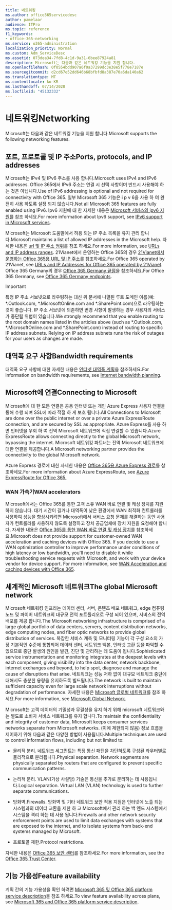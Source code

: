 ```yaml
---
title: 네트워킹
ms.author: office365servicedesc
author: pamelaar
audience: ITPro
ms.topic: reference
f1_keywords:
- office-365-networking
ms.service: o365-administration
localization_priority: Normal
ms.custom: Adm_ServiceDesc
ms.assetid: 073dea34-7fd8-4c1d-9a31-6bee87924a81
description: Microsoft는 다음과 같은 네트워킹 기능을 지원 합니다.
ms.openlocfilehash: 0f0554bdd907a6f0a37299dc3e38e5f778e7187e
ms.sourcegitcommit: d2cd67e52dd646b68bfbfd8a387e70a6da140a62
ms.translationtype: MT
ms.contentlocale: ko-KR
ms.lasthandoff: 07/14/2020
ms.locfileid: "45132332"
---
```

# <a name="networking"></a><span data-ttu-id="694b8-103">네트워킹</span><span class="sxs-lookup"><span data-stu-id="694b8-103">Networking</span></span>

<span data-ttu-id="694b8-104">Microsoft는 다음과 같은 네트워킹 기능을 지원 합니다.</span><span class="sxs-lookup"><span data-stu-id="694b8-104">Microsoft supports the following networking features.</span></span>
  
## <a name="ports-protocols-and-ip-addresses"></a><span data-ttu-id="694b8-105">포트, 프로토콜 및 IP 주소</span><span class="sxs-lookup"><span data-stu-id="694b8-105">Ports, protocols, and IP addresses</span></span>

<span data-ttu-id="694b8-106">Microsoft는 IPv4 및 IPv6 주소를 사용 합니다.</span><span class="sxs-lookup"><span data-stu-id="694b8-106">Microsoft uses IPv4 and IPv6 addresses.</span></span> <span data-ttu-id="694b8-107">Office 365에서 IPv6 주소는 연결 시 선택 사항이며 반드시 사용해야 하는 것은 아닙니다.</span><span class="sxs-lookup"><span data-stu-id="694b8-107">Use of IPv6 addressing is optional and not required for connectivity with Office 365.</span></span> <span data-ttu-id="694b8-108">일부 Microsoft 365 기능은 i p v 6을 사용 하 여 완전히 사용 하도록 설정 되지 않습니다.</span><span class="sxs-lookup"><span data-stu-id="694b8-108">Not all Microsoft 365 features are fully enabled using IPv6.</span></span> <span data-ttu-id="694b8-109">Ipv6 지원에 대 한 자세한 내용은 [Microsoft 서비스의 ipv6 지원](https://docs.microsoft.com/office365/enterprise/ipv6-support)를 참조 하세요.</span><span class="sxs-lookup"><span data-stu-id="694b8-109">For more information about Ipv6 support, see [IPv6 support in Microsoft services](https://docs.microsoft.com/office365/enterprise/ipv6-support).</span></span>
  
<span data-ttu-id="694b8-110">Microsoft는 Microsoft 도움말에서 허용 되는 IP 주소 목록을 유지 관리 합니다.</span><span class="sxs-lookup"><span data-stu-id="694b8-110">Microsoft maintains a list of allowed IP addresses in the Microsoft help.</span></span> <span data-ttu-id="694b8-111">자세한 내용은 [url 및 IP 주소 범위](https://docs.microsoft.com/office365/enterprise/urls-and-ip-address-ranges)를 참조 하세요.</span><span class="sxs-lookup"><span data-stu-id="694b8-111">For more information, see [URLs and IP address ranges](https://docs.microsoft.com/office365/enterprise/urls-and-ip-address-ranges).</span></span> <span data-ttu-id="694b8-112">21Vianet에서 운영하는 Office 365의 경우 [21Vianet에서 운영하는 Office 365용 URL 및 IP 주소](https://docs.microsoft.com/office365/enterprise/managing-office-365-endpoints)를 참조하세요.</span><span class="sxs-lookup"><span data-stu-id="694b8-112">For Office 365 operated by 21Vianet, see [URLs and IP Addresses for Office 365 operated by 21Vianet](https://docs.microsoft.com/office365/enterprise/managing-office-365-endpoints).</span></span> <span data-ttu-id="694b8-113">Office 365 Germany의 경우 [Office 365 Germany 끝점](https://support.office.com/article/Office-365-Germany-endpoints-8a113a50-0071-4155-bb8e-eba5a8dbd4c8)을 참조하세요.</span><span class="sxs-lookup"><span data-stu-id="694b8-113">For Office 365 Germany, see [Office 365 Germany endpoints](https://support.office.com/article/Office-365-Germany-endpoints-8a113a50-0071-4155-bb8e-eba5a8dbd4c8).</span></span>
  
> [!IMPORTANT]
> <span data-ttu-id="694b8-p103">특정 IP 주소 서브넷으로 라우팅하는 대신 위 문서에 나열된 루트 도메인 이름(예: \*.Outlook.com, \*.MicrosoftOnline.com and \*.SharePoint.com)으로 라우팅하는 것이 좋습니다. IP 주소 서브넷에 의존하면 변경 사항이 발생하는 경우 사용자의 서비스가 중단될 위험이 있습니다.</span><span class="sxs-lookup"><span data-stu-id="694b8-p103">We strongly recommend that you enable routing to the root domain names listed in the articles above (such as \*.Outlook.com, \*.MicrosoftOnline.com and \*.SharePoint.com) instead of routing to specific IP address subnets. Relying on IP address subnets runs the risk of outages for your users as changes are made.</span></span> 
  
## <a name="bandwidth-requirements"></a><span data-ttu-id="694b8-116">대역폭 요구 사항</span><span class="sxs-lookup"><span data-stu-id="694b8-116">Bandwidth requirements</span></span>

<span data-ttu-id="694b8-117">대역폭 요구 사항에 대한 자세한 내용은 [인터넷 대역폭 계획](https://docs.microsoft.com/office365/enterprise/network-planning-and-performance)을 참조하세요.</span><span class="sxs-lookup"><span data-stu-id="694b8-117">For information on bandwidth requirements, see [Internet bandwidth planning](https://docs.microsoft.com/office365/enterprise/network-planning-and-performance).</span></span>
  
## <a name="connecting-to-microsoft"></a><span data-ttu-id="694b8-118">Microsoft에 연결</span><span class="sxs-lookup"><span data-stu-id="694b8-118">Connecting to Microsoft</span></span>

<span data-ttu-id="694b8-119">Microsoft에 대 한 모든 연결은 공용 인터넷 또는 개인 Azure Express 사용자 연결을 통해 수행 되며 SSL에 따라 적절 하 게 보호 됩니다.</span><span class="sxs-lookup"><span data-stu-id="694b8-119">All Connections to Microsoft are done over the public internet or over a private Azure ExpressRoute connection, and are secured by SSL as appropriate.</span></span> <span data-ttu-id="694b8-120">Azure Express를 사용 하면 인터넷을 우회 하 여 전역 Microsoft 네트워크에 직접 연결할 수 있습니다.</span><span class="sxs-lookup"><span data-stu-id="694b8-120">Azure ExpressRoute allows connecting directly to the global Microsoft network, bypassing the internet.</span></span> <span data-ttu-id="694b8-121">Microsoft 네트워킹 파트너는 전역 Microsoft 네트워크에 대한 연결을 제공합니다.</span><span class="sxs-lookup"><span data-stu-id="694b8-121">A Microsoft networking partner provides the connectivity to the global Microsoft network.</span></span>
  
<span data-ttu-id="694b8-122">Azure Express 경로에 대한 자세한 내용은 [Office 365용 Azure Express 경로](https://aka.ms/expressrouteoffice365)를 참조하세요.</span><span class="sxs-lookup"><span data-stu-id="694b8-122">For more information about Azure ExpressRoute, see [Azure ExpressRoute for Office 365.](https://aka.ms/expressrouteoffice365)</span></span>
  
### <a name="wan-accelerators"></a><span data-ttu-id="694b8-123">WAN 가속기</span><span class="sxs-lookup"><span data-stu-id="694b8-123">WAN accelerators</span></span>

<span data-ttu-id="694b8-p105">Microsoft에서는 Office 365를 통한 고객 소유 WAN 바로 연결 및 캐싱 장치를 지원하지 않습니다. 대기 시간이 길거나 대역폭이 낮은 환경에서 WAN 최적화 컨트롤러를 사용하여 성능을 향상시키려면 Microsoft에서 서비스 요청 문제를 해결하는 동안 사용자가 컨트롤러를 사용하지 않도록 설정하고 장치 공급업체에 장치 지원을 요청해야 합니다. 자세한 내용은 [Office 365를 통한 WAN 바로 연결 및 캐싱 장치](https://support.microsoft.com/help/2690045/using-third-party-network-devices-or-solutions-with-office-365)를 참조하세요.</span><span class="sxs-lookup"><span data-stu-id="694b8-p105">Microsoft does not provide support for customer-owned WAN acceleration and caching devices with Office 365. If you decide to use a WAN optimization controller to improve performance under conditions of high latency or low bandwidth, you'll need to disable it while troubleshooting service requests with Microsoft, and work with your device vendor for device support. For more information, see [WAN Acceleration and caching devices with Office 365](https://support.microsoft.com/help/2690045/using-third-party-network-devices-or-solutions-with-office-365).</span></span>
  
## <a name="the-global-microsoft-network"></a><span data-ttu-id="694b8-127">세계적인 Microsoft 네트워크</span><span class="sxs-lookup"><span data-stu-id="694b8-127">The global Microsoft network</span></span>

<span data-ttu-id="694b8-128">Microsoft 네트워킹 인프라는 데이터 센터, 서버, 콘텐츠 배포 네트워크, edge 컴퓨팅 노드 및 파이버 네트워크의 대규모 전역 포트폴리오로 구성 되어 있으며, 서비스의 전역 배포를 제공 합니다.</span><span class="sxs-lookup"><span data-stu-id="694b8-128">The Microsoft networking infrastructure is comprised of a large global portfolio of data centers, servers, content distribution networks, edge computing nodes, and fiber optic networks to provide global distribution of services.</span></span> <span data-ttu-id="694b8-129">복잡한 서비스 계측 및 모니터링 기능이 각 구성 요소의 가장 기본적인 수준에 통합되어 데이터 센터, 네트워크 백본, 인터넷 교환 등을 파악할 수 있으므로 중단 발생의 원인을 발견, 진단 및 관리하는 데 도움이 됩니다.</span><span class="sxs-lookup"><span data-stu-id="694b8-129">Sophisticated service instrumentation and monitoring integrates at the deepest levels with each component, giving visibility into the data center, network backbone, internet exchanges and beyond, to help spot, diagnose and manage the cause of disruptions that arise.</span></span> <span data-ttu-id="694b8-130">네트워크는 성능 저하 없이 대규모 네트워크 중단에 대해서도 충분한 용량을 유지하도록 빌드됩니다.</span><span class="sxs-lookup"><span data-stu-id="694b8-130">The network is built to maintain sufficient capacity even for large scale network interruptions without degradation of performance.</span></span> <span data-ttu-id="694b8-131">자세한 내용은 [Microsoft 글로벌 네트워크](https://docs.microsoft.com/azure/networking/microsoft-global-network)를 참조 하세요.</span><span class="sxs-lookup"><span data-stu-id="694b8-131">For more information, see [Microsoft Global Network](https://docs.microsoft.com/azure/networking/microsoft-global-network).</span></span> 
  
<span data-ttu-id="694b8-132">Microsoft는 고객 데이터의 기밀성과 무결성을 유지 하기 위해 microsoft 네트워크와는 별도로 소비자 서비스 네트워크를 유지 합니다.</span><span class="sxs-lookup"><span data-stu-id="694b8-132">To maintain the confidentiality and integrity of customer data, Microsoft keeps consumer services networks separate from Microsoft networks.</span></span> <span data-ttu-id="694b8-133">(이에 제한되지 않음) 정보 흐름을 제어하기 위해 다음과 같은 다양한 방법이 사용됩니다.</span><span class="sxs-lookup"><span data-stu-id="694b8-133">Multiple techniques are used to control information flows, including but not limited to:</span></span>
  
- <span data-ttu-id="694b8-p108">물리적 분리. 네트워크 세그먼트는 특정 통신 패턴을 차단하도록 구성된 라우터별로 물리적으로 분리됩니다.</span><span class="sxs-lookup"><span data-stu-id="694b8-p108">Physical separation. Network segments are physically separated by routers that are configured to prevent specific communication patterns.</span></span>
    
- <span data-ttu-id="694b8-p109">논리적 분리. VLAN(가상 사설망) 기술은 통신을 추가로 분리하는 데 사용됩니다.</span><span class="sxs-lookup"><span data-stu-id="694b8-p109">Logical separation. Virtual LAN (VLAN) technology is used to further separate communications.</span></span>
    
- <span data-ttu-id="694b8-138">방화벽.</span><span class="sxs-lookup"><span data-stu-id="694b8-138">Firewalls.</span></span> <span data-ttu-id="694b8-139">방화벽 및 기타 네트워크 보안 적용 지점은 인터넷에 노출 되는 시스템과의 데이터 교환을 제한 하 고 Microsoft에서 관리 하는 백 엔드 시스템에서 시스템을 격리 하는 데 사용 됩니다.</span><span class="sxs-lookup"><span data-stu-id="694b8-139">Firewalls and other network security enforcement points are used to limit data exchanges with systems that are exposed to the internet, and to isolate systems from back-end systems managed by Microsoft.</span></span> 
    
- <span data-ttu-id="694b8-140">프로토콜 제한.</span><span class="sxs-lookup"><span data-stu-id="694b8-140">Protocol restrictions.</span></span>
    
<span data-ttu-id="694b8-141">자세한 내용은 [Office 365 보안 센터](https://www.microsoft.com/trust-center)를 참조하세요.</span><span class="sxs-lookup"><span data-stu-id="694b8-141">For more information, see the [Office 365 Trust Center](https://www.microsoft.com/trust-center).</span></span> 
  
## <a name="feature-availability"></a><span data-ttu-id="694b8-142">기능 가용성</span><span class="sxs-lookup"><span data-stu-id="694b8-142">Feature availability</span></span>

<span data-ttu-id="694b8-143">계획 간의 기능 가용성을 확인 하려면 [Microsoft 365 및 Office 365 platform service description](office-365-platform-service-description.md)을 참조 하세요.</span><span class="sxs-lookup"><span data-stu-id="694b8-143">To view feature availability across plans, see [Microsoft 365 and Office 365 platform service description](office-365-platform-service-description.md).</span></span>
  


